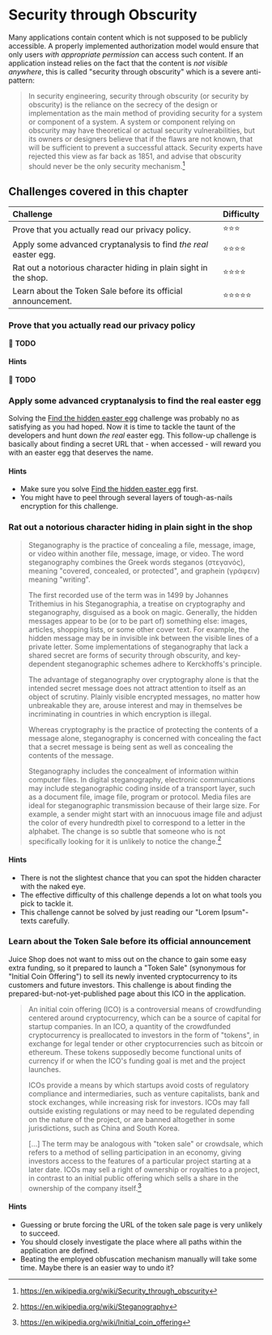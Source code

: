 # Security through Obscurity

Many applications contain content which is not supposed to be publicly
accessible. A properly implemented authorization model would ensure that
only users _with appropriate permission_ can access such content. If an
application instead relies on the fact that the content is _not visible
anywhere_, this is called "security through obscurity" which is a severe
anti-pattern:

> In security engineering, security through obscurity (or security by
> obscurity) is the reliance on the secrecy of the design or
> implementation as the main method of providing security for a system
> or component of a system. A system or component relying on obscurity
> may have theoretical or actual security vulnerabilities, but its
> owners or designers believe that if the flaws are not known, that will
> be sufficient to prevent a successful attack. Security experts have
> rejected this view as far back as 1851, and advise that obscurity
> should never be the only security mechanism.[^1]

## Challenges covered in this chapter

| Challenge                                                        | Difficulty                     |
|:-----------------------------------------------------------------|:-------------------------------|
| Prove that you actually read our privacy policy.                 | :star::star::star:             |
| Apply some advanced cryptanalysis to find _the real_ easter egg. | :star::star::star::star:       |
| Rat out a notorious character hiding in plain sight in the shop. | :star::star::star::star:       |
| Learn about the Token Sale before its official announcement.     | :star::star::star::star::star: |

### Prove that you actually read our privacy policy

:wrench: **TODO**

#### Hints

:wrench: **TODO**

### Apply some advanced cryptanalysis to find the real easter egg

Solving the
[Find the hidden easter egg](roll-your-own-security.md#find-the-hidden-easter-egg)
challenge was probably no as satisfying as you had hoped. Now it is time
to tackle the taunt of the developers and hunt down _the real_ easter
egg. This follow-up challenge is basically about finding a secret URL
that - when accessed - will reward you with an easter egg that deserves
the name.

#### Hints

* Make sure you solve
  [Find the hidden easter egg](roll-your-own-security.md#find-the-hidden-easter-egg)
  first.
* You might have to peel through several layers of tough-as-nails
  encryption for this challenge.

### Rat out a notorious character hiding in plain sight in the shop

> Steganography is the practice of concealing a file, message, image, or
> video within another file, message, image, or video. The word
> steganography combines the Greek words steganos (στεγανός), meaning
> "covered, concealed, or protected", and graphein (γράφειν) meaning
> "writing".
>
> The first recorded use of the term was in 1499 by Johannes Trithemius
> in his Steganographia, a treatise on cryptography and steganography,
> disguised as a book on magic. Generally, the hidden messages appear to
> be (or to be part of) something else: images, articles, shopping
> lists, or some other cover text. For example, the hidden message may
> be in invisible ink between the visible lines of a private letter.
> Some implementations of steganography that lack a shared secret are
> forms of security through obscurity, and key-dependent steganographic
> schemes adhere to Kerckhoffs's principle.
>
> The advantage of steganography over cryptography alone is that the
> intended secret message does not attract attention to itself as an
> object of scrutiny. Plainly visible encrypted messages, no matter how
> unbreakable they are, arouse interest and may in themselves be
> incriminating in countries in which encryption is illegal.
>
> Whereas cryptography is the practice of protecting the contents of a
> message alone, steganography is concerned with concealing the fact
> that a secret message is being sent as well as concealing the contents
> of the message.
>
> Steganography includes the concealment of information within computer
> files. In digital steganography, electronic communications may include
> steganographic coding inside of a transport layer, such as a document
> file, image file, program or protocol. Media files are ideal for
> steganographic transmission because of their large size. For example,
> a sender might start with an innocuous image file and adjust the color
> of every hundredth pixel to correspond to a letter in the alphabet.
> The change is so subtle that someone who is not specifically looking
> for it is unlikely to notice the change.[^3]

#### Hints

* There is not the slightest chance that you can spot the hidden
  character with the naked eye.
* The effective difficulty of this challenge depends a lot on what tools
  you pick to tackle it.
* This challenge cannot be solved by just reading our "Lorem
  Ipsum"-texts carefully.

### Learn about the Token Sale before its official announcement

Juice Shop does not want to miss out on the chance to gain some easy
extra funding, so it prepared to launch a "Token Sale" (synonymous for
"Initial Coin Offering") to sell its newly invented cryptocurrency to
its customers and future investors. This challenge is about finding the
prepared-but-not-yet-published page about this ICO in the application.

> An initial coin offering (ICO) is a controversial means of
> crowdfunding centered around cryptocurrency, which can be a source of
> capital for startup companies. In an ICO, a quantity of the
> crowdfunded cryptocurrency is preallocated to investors in the form of
> "tokens", in exchange for legal tender or other cryptocurrencies such
> as bitcoin or ethereum. These tokens supposedly become functional
> units of currency if or when the ICO's funding goal is met and the
> project launches.
>
> ICOs provide a means by which startups avoid costs of regulatory
> compliance and intermediaries, such as venture capitalists, bank and
> stock exchanges, while increasing risk for investors. ICOs may fall
> outside existing regulations or may need to be regulated depending on
> the nature of the project, or are banned altogether in some
> jurisdictions, such as China and South Korea.
>
> \[...\] The term may be analogous with "token sale" or crowdsale,
> which refers to a method of selling participation in an economy,
> giving investors access to the features of a particular project
> starting at a later date. ICOs may sell a right of ownership or
> royalties to a project, in contrast to an initial public offering
> which sells a share in the ownership of the company itself.[^2]

#### Hints

* Guessing or brute forcing the URL of the token sale page is very
  unlikely to succeed.
* You should closely investigate the place where all paths within the
  application are defined.
* Beating the employed obfuscation mechanism manually will take some
  time. Maybe there is an easier way to undo it?

[^1]: https://en.wikipedia.org/wiki/Security_through_obscurity

[^2]: https://en.wikipedia.org/wiki/Initial_coin_offering

[^3]: https://en.wikipedia.org/wiki/Steganography